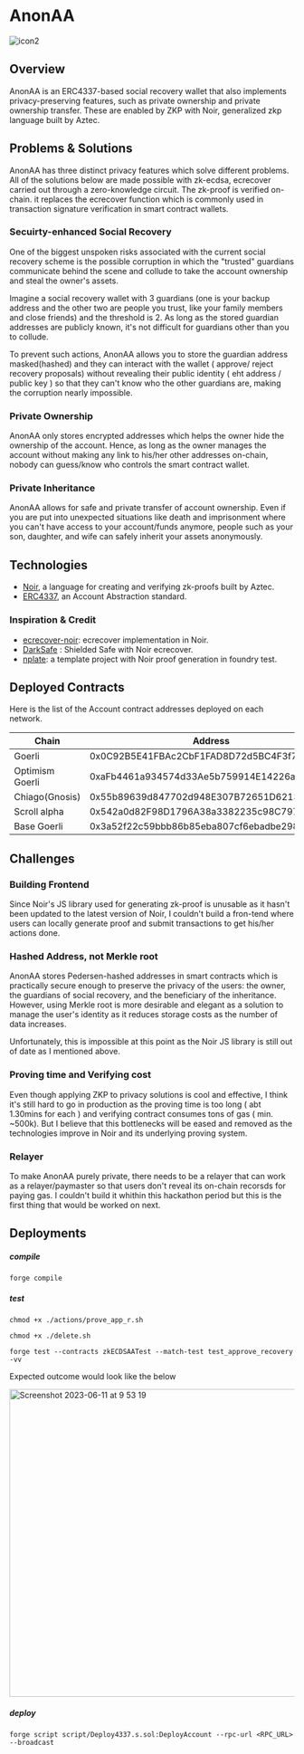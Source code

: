 # AnonAA

![icon2](https://github.com/porco-rosso-j/zk-ecdsAA/assets/88586592/847da28a-f24c-4f98-abf8-bab74f30b788)

## Overview

AnonAA is an ERC4337-based social recovery wallet that also implements privacy-preserving features, such as private ownership and private ownership transfer. These are enabled by ZKP with Noir, generalized zkp language built by Aztec.

## Problems & Solutions

AnonAA has three distinct privacy features which solve different problems. All of the solutions below are made possible with zk-ecdsa, ecrecover carried out through a zero-knowledge circuit. The zk-proof is verified on-chain. it replaces the ecrecover function which is commonly used in transaction signature verification in smart contract wallets.

### Secuirty-enhanced Social Recovery

One of the biggest unspoken risks associated with the current social recovery scheme is the possible corruption in which the "trusted" guardians communicate behind the scene and collude to take the account ownership and steal the owner's assets.

Imagine a social recovery wallet with 3 guardians (one is your backup address and the other two are people you trust, like your family members and close friends) and the threshold is 2. As long as the stored guardian addresses are publicly known, it's not difficult for guardians other than you to collude.

To prevent such actions, AnonAA allows you to store the guardian address masked(hashed) and they can interact with the wallet ( approve/ reject recovery proposals) without revealing their public identity ( eht address / public key ) so that they can't know who the other guardians are, making the corruption nearly impossible.

### Private Ownership

AnonAA only stores encrypted addresses which helps the owner hide the ownership of the account. Hence, as long as the owner manages the account without making any link to his/her other addresses on-chain, nobody can guess/know who controls the smart contract wallet.

### Private Inheritance

AnonAA allows for safe and private transfer of account ownership. Even if you are put into unexpected situations like death and imprisonment where you can't have access to your account/funds anymore, people such as your son, daughter, and wife can safely inherit your assets anonymously.

## Technologies

- [Noir](https://noir-lang.org/), a language for creating and verifying zk-proofs built by Aztec.
- [ERC4337](https://eips.ethereum.org/EIPS/eip-4337), an Account Abstraction standard.

### Inspiration & Credit

- [ecrecover-noir](https://github.com/colinnielsen/ecrecover-noir): ecrecover implementation in Noir.  
- [DarkSafe](https://github.com/colinnielsen/dark-safe) : Shielded Safe with Noir ecrecover. 
- [nplate](https://github.com/whitenois3/nplate): a template project with Noir proof generation in foundry test.  

## Deployed Contracts

Here is the list of the Account contract addresses deployed on each network.

| Chain           | Address                                    |
| --------------- | ------------------------------------------ |
| Goerli          | 0x0C92B5E41FBAc2CbF1FAD8D72d5BC4F3f73dA104 |
| Optimism Goerli | 0xaFb4461a934574d33Ae5b759914E14226a3d168e |
| Chiago(Gnosis)  | 0x55b89639d847702d948E307B72651D6213efDb7A |
| Scroll alpha    | 0x542a0d82F98D1796A38a3382235c98C797eaC4F5 |
| Base Goerli     | 0x3a52f22c59bbb86b85eba807cf6ebadbe298d9a3 |

## Challenges

### Building Frontend

Since Noir's JS library used for generating zk-proof is unusable as it hasn't been updated to the latest version of Noir, I couldn't build a fron-tend where users can locally generate proof and submit transactions to get his/her actions done.

### Hashed Address, not Merkle root

AnonAA stores Pedersen-hashed addresses in smart contracts which is practically secure enough to preserve the privacy of the users: the owner, the guardians of social recovery, and the beneficiary of the inheritance. However, using Merkle root is more desirable and elegant as a solution to manage the user's identity as it reduces storage costs as the number of data increases.

Unfortunately, this is impossible at this point as the Noir JS library is still out of date as I mentioned above.

### Proving time and Verifying cost

Even though applying ZKP to privacy solutions is cool and effective, I think it's still hard to go in production as the proving time is too long ( abt 1.30mins for each ) and verifying contract consumes tons of gas ( min. ~500k). But I believe that this bottlenecks will be eased and removed as the technologies improve in Noir and its underlying proving system.

### Relayer

To make AnonAA purely private, there needs to be a relayer that can work as a relayer/paymaster so that users don't reveal its on-chain recorsds for paying gas. I couldn't build it whithin this hackathon period but this is the first thing that would be worked on next.

## Deployments

##### compile

```shell
forge compile
```

##### test

```shell
chmod +x ./actions/prove_app_r.sh
```

```shell
chmod +x ./delete.sh
```

```shell
forge test --contracts zkECDSAATest --match-test test_approve_recovery -vv
```

Expected outcome would look like the below

<img width="544" alt="Screenshot 2023-06-11 at 9 53 19" src="https://github.com/porco-rosso-j/zk-ecdsAA/assets/88586592/5973d6bb-2d9b-415c-b14a-95d322689f21">

##### deploy

```shell
forge script script/Deploy4337.s.sol:DeployAccount --rpc-url <RPC_URL> --broadcast
```
